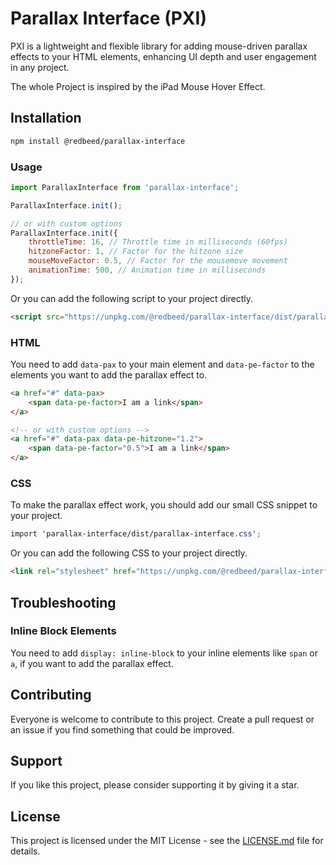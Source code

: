 # Parallax Interface (PXI)

PXI is a lightweight and flexible library for adding mouse-driven parallax effects to your HTML elements, enhancing UI
depth and user engagement in any project.

The whole Project is inspired by the iPad Mouse Hover Effect.

## Installation

```bash
npm install @redbeed/parallax-interface
```

### Usage

```javascript
import ParallaxInterface from 'parallax-interface';

ParallaxInterface.init();

// or with custom options
ParallaxInterface.init({
    throttleTime: 16, // Throttle time in milliseconds (60fps)
    hitzoneFactor: 1, // Factor for the hitzone size
    mouseMoveFactor: 0.5, // Factor for the mousemove movement
    animationTime: 500, // Animation time in milliseconds
});
```

Or you can add the following script to your project directly.

```html
<script src="https://unpkg.com/@redbeed/parallax-interface/dist/parallax-interface.min.js"></script>
```

### HTML

You need to add `data-pax` to your main element and `data-pe-factor` to the elements you want to add the parallax effect
to.

```html
<a href="#" data-pax>
    <span data-pe-factor>I am a link</span>
</a>

<!-- or with custom options -->
<a href="#" data-pax data-pe-hitzone="1.2">
    <span data-pe-factor="0.5">I am a link</span>
</a>
```

### CSS

To make the parallax effect work, you should add our small CSS snippet to your project.

```scss
import 'parallax-interface/dist/parallax-interface.css';
```

Or you can add the following CSS to your project directly.

```html
<link rel="stylesheet" href="https://unpkg.com/@redbeed/parallax-interface/dist/parallax-interface.css"/>
```

## Troubleshooting

### Inline Block Elements

You need to add `display: inline-block` to your inline elements like `span` or `a`, if you want to add the parallax
effect.

## Contributing

Everyone is welcome to contribute to this project. Create a pull request or an issue if you find something that could be
improved.

## Support

If you like this project, please consider supporting it by giving it a star.

## License

This project is licensed under the MIT License - see the [LICENSE.md](LICENSE.md) file for details.



